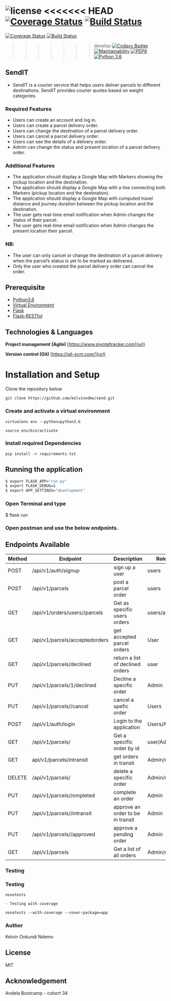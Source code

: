 ![license](https://img.shields.io/github/license/mashape/apistatus.svg)
<<<<<<< HEAD
<a href='https://coveralls.io/github/kelvinndmo/send?branch=challenge-3-develop'><img src='https://coveralls.io/repos/github/kelvinndmo/send/badge.svg?branch=develop' alt='Coverage Status' /></a>
[![Build Status](https://travis-ci.org/kelvinndmo/send.svg?branch=develop)](https://travis-ci.org/kelvinndmo/send)
=======
[![Coverage Status](https://coveralls.io/repos/github/kelvinndmo/send/badge.svg?branch=develop)](https://coveralls.io/github/kelvinndmo/send?branch=develop)
[![Build Status](https://travis-ci.org/kelvinndmo/send.svg?branch=challenge-3-develop)](https://travis-ci.org/kelvinndmo/send)
>>>>>>> develop
[![Codacy Badge](https://api.codacy.com/project/badge/Grade/d5b456c6aa5a4648a45f2c72346dba4a)](https://www.codacy.com/app/kelvinndmo/send?utm_source=github.com&amp;utm_medium=referral&amp;utm_content=kelvinndmo/send&amp;utm_campaign=Badge_Grade)
[![Maintainability](https://api.codeclimate.com/v1/badges/a236552c6eda78af4c69/maintainability)](https://codeclimate.com/github/kelvinndmo/send/maintainability)
[![PEP8](https://img.shields.io/badge/code%20style-pep8-orange.svg)](https://www.python.org/dev/peps/pep-0008/)
[![Python 3.6](https://img.shields.io/badge/python-3.6-blue.svg)](https://www.python.org/downloads/release/python-360/)

## SendIT
- SendIT is a courier service that helps users deliver parcels to different destinations. SendIT provides      courier quotes based on weight categories.

### Required Features
- Users can create an account and log in.
- Users can create a parcel delivery order.
- Users can change the destination of a parcel delivery order.
- Users can cancel a parcel delivery order.
- Users can see the details of a delivery order.
- Admin can change the status and present location of a parcel delivery order.

### Additional Features
- The application should display a Google Map with Markers showing the pickup location and the destination.
- The application should display a Google Map with a line connecting both Markers (pickup location and the     destination).
- The application should display a Google Map with computed travel distance and journey duration between the   pickup location and the destination.
- The user gets real-time email notification when Admin changes the status of their parcel.
- The user gets real-time email notification when Admin changes the present location their parcel.

### NB:

- The user can only cancel or change the destination of a parcel delivery when the parcel’s status is yet to   be marked as delivered.
- Only the user who created the parcel delivery order can cancel the order.
## Prerequisite

- [Python3.6](https://www.python.org/downloads/release/python-365/)
- [Virtual Environment](https://virtualenv.pypa.io/en/stable/installation/)
- [Flask](http://flask.pocoo.org/)
- [Flask-RESTful](https://flask-restful.readthedocs.io/en/latest/)

## Technologies & Languages

**Project management (Agile)** [https://www.pivotaltracker.com](url)

**Version control (Git)** [https://git-scm.com/](url)

# Installation and Setup

Clone the repository below

```
git clone https://github.com/kelvinndmo/send.git
```

### Create and activate a virtual environment

    virtualenv env --python=python3.6

    source env/bin/activate

### Install required Dependencies

    pip install -r requirements.txt

## Running the application

```bash
$ export FLASK_APP="run.py"
$ export FLASK_DEBUG=1
$ export APP_SETTINGS="development"
```
### Open Terminal and type
$ flask run

### Open postman and use the below endpoints.


## Endpoints Available

| Method | Endpoint                        | Description                           | Roles         |
| ------ | ------------------------------- | ------------------------------------- | ------------  |
| POST   | /api/v1/auth/signup             | sign up a user                        | users         |
| POST   | /api/v1/parcels                 | post a parcel order                   | users         |
| GET    |/api/v1/orders/users/<id>/parcels| Get as specific users orders          | users/admin   |
| GET    | /api/v1/parcels/acceptedorders  | get accepted parcel orders            | User          |
| GET    | /api/v1/parcels/declined        | return a list of declined orders      |user           |
| PUT    |/api/v1/parcels/1/declined       | Decline a specific order              | Admin         |
| PUT    | /api/v1/parcels/<id>/cancel     | cancel a spefic order                 | Users         |
| POST   | /api/v1/auth/login              | Login to the application              | Users/Admin   |
| GET    | /api/v1/parcels/<id>            | Get a specific order by id            | user/Admin    |
| GET    | api/v1/parcels/intransit        | get orders in transit                 | Admin/users   |
| DELETE | /api/v1/parcels/<id>            | delete a specific order               | Admin/users   |
| PUT    | /api/v1/parcels/<id>/ompleted   | complete an order                     | Admin         |
| PUT    | /api/v1/parcels/<id>/intransit  | approve an order to be in transit     | Admin         |
| PUT    | /api/v1/parcels/<id>/approved   | approve a pending order               | Admin         |
| GET    | /api/v1/parcels                 | Get a list of all orders              | Admin/users            |

### Testing

### Testing

    nosetests

    - Testing with coverage

    nosetests --with-coverage --cover-package=app

### Author

Kelvin Onkundi Ndemo

## License

MIT

## Acknowledgement

Andela Bootcamp - cohort 34
